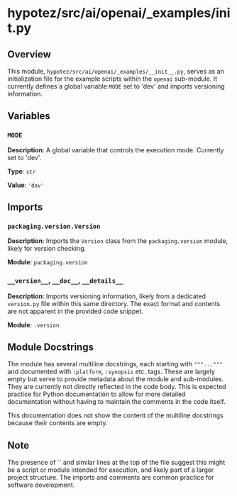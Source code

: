 # hypotez/src/ai/openai/_examples/__init__.py

## Overview

This module, `hypotez/src/ai/openai/_examples/__init__.py`, serves as an initialization file for the example scripts within the `openai` sub-module.  It currently defines a global variable `MODE` set to 'dev' and imports versioning information.


## Variables

### `MODE`

**Description**: A global variable that controls the execution mode. Currently set to 'dev'.

**Type**: `str`

**Value**: `'dev'`



## Imports

### `packaging.version.Version`

**Description**: Imports the `Version` class from the `packaging.version` module, likely for version checking.

**Module**: `packaging.version`


### `__version__`, `__doc__`, `__details__`

**Description**: Imports versioning information, likely from a dedicated `version.py` file within this same directory. The exact format and contents are not apparent in the provided code snippet.

**Module**: `.version`


## Module Docstrings

The module has several multiline docstrings, each starting with `"""..."""` and documented with `:platform`, `:synopsis` etc. tags. These are largely empty but serve to provide metadata about the module and sub-modules.  They are currently not directly reflected in the code body.  This is expected practice for Python documentation to allow for more detailed documentation without having to maintain the comments in the code itself.


This documentation does not show the content of the multiline docstrings because their contents are empty.



## Note

The presence of `` and similar lines at the top of the file suggest this might be a script or module intended for execution, and likely part of a larger project structure.  The imports and comments are common practice for software development.